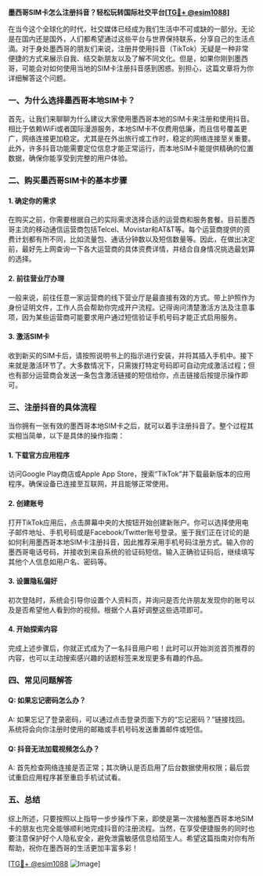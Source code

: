 **墨西哥SIM卡怎么注册抖音？轻松玩转国际社交平台[[TG💪+ @esim1088](https://t.me/s/esim1088)]**

在当今这个全球化的时代，社交媒体已经成为我们生活中不可或缺的一部分。无论是在国内还是国外，人们都希望通过这些平台与世界保持联系，分享自己的生活点滴。对于身处墨西哥的朋友们来说，注册并使用抖音（TikTok）无疑是一种非常便捷的方式来展示自我、结交新朋友以及了解不同文化。但是，如果你刚到墨西哥，可能会对如何使用当地的SIM卡注册抖音感到困惑。别担心，这篇文章将为你详细解答这个问题。

### 一、为什么选择墨西哥本地SIM卡？

首先，让我们来聊聊为什么建议大家使用墨西哥本地的SIM卡来注册和使用抖音。相比于依赖WiFi或者国际漫游服务，本地SIM卡不仅费用低廉，而且信号覆盖更广，网络连接更加稳定。尤其是在外出旅行或工作时，稳定的网络连接至关重要。此外，许多抖音功能需要定位信息才能正常运行，而本地SIM卡能提供精确的位置数据，确保你能享受到完整的用户体验。

### 二、购买墨西哥SIM卡的基本步骤

#### 1. 确定你的需求
在购买之前，你需要根据自己的实际需求选择合适的运营商和服务套餐。目前墨西哥主流的移动通信运营商包括Telcel、Movistar和AT&T等。每个运营商提供的资费计划都有所不同，比如流量包、通话分钟数以及短信数量等。因此，在做出决定前，最好先上网查询一下各大运营商的具体资费详情，并结合自身情况挑选最划算的选择。

#### 2. 前往营业厅办理
一般来说，前往任意一家运营商的线下营业厅是最直接有效的方式。带上护照作为身份证明文件，工作人员会帮助你完成开户流程。记得询问清楚激活方法及注意事项，因为某些运营商可能要求用户通过短信验证手机号码才能正式启用服务。

#### 3. 激活SIM卡
收到新买的SIM卡后，请按照说明书上的指示进行安装，并将其插入手机中。接下来就是激活环节了。大多数情况下，只需拨打特定号码即可自动完成激活过程；但也有部分运营商会发送一条包含激活链接的短信给你，点击链接后按提示操作即可。

### 三、注册抖音的具体流程

当你拥有一张有效的墨西哥本地SIM卡之后，就可以着手注册抖音了。整个过程其实相当简单，以下是具体的操作指南：

#### 1. 下载官方应用程序
访问Google Play商店或Apple App Store，搜索“TikTok”并下载最新版本的应用程序。确保设备已连接至互联网，并且能够正常使用。

#### 2. 创建账号
打开TikTok应用后，点击屏幕中央的大按钮开始创建新账户。你可以选择使用电子邮件地址、手机号码或是Facebook/Twitter账号登录。鉴于我们正在讨论的是如何利用墨西哥本地SIM卡注册抖音，因此推荐采用手机号码注册方式。输入你的墨西哥电话号码，并接收到来自系统的验证码短信。输入正确验证码后，继续填写其他个人信息如用户名、密码等。

#### 3. 设置隐私偏好
初次登陆时，系统会引导你设置个人资料页，并询问是否允许朋友发现你的账号以及是否希望他人看到你的视频。根据个人喜好调整这些选项即可。

#### 4. 开始探索内容
完成上述步骤后，你就正式成为了一名抖音用户啦！此时可以开始浏览首页推荐的内容，也可以主动搜索感兴趣的话题标签来发现更多有趣的作品。

### 四、常见问题解答

#### Q: 如果忘记密码怎么办？
A: 如果忘记了登录密码，可以通过点击登录页面下方的“忘记密码？”链接找回。系统将会向你注册时使用的邮箱或手机号码发送重置邮件或短信。

#### Q: 抖音无法加载视频怎么办？
A: 首先检查网络连接是否正常；其次确认是否启用了后台数据使用权限；最后尝试重启应用程序甚至重启手机试试看。

### 五、总结

综上所述，只要按照以上指导一步步操作下来，即使是第一次接触墨西哥本地SIM卡的朋友也完全能够顺利地完成抖音的注册流程。当然，在享受便捷服务的同时也要注意保护好个人隐私安全，避免泄露敏感信息给陌生人。希望这篇指南对你有所帮助，祝你在墨西哥的生活更加丰富多彩！

[[TG💪+ @esim1088](https://t.me/s/esim1088) ![Image](https://i.postimg.cc/4NQfJmqS/Snipaste-2025-05-13-00-14-12.png)]